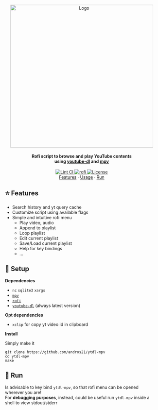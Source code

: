<!-- PROJECT LOGO -->
<br>
<div align="center">
  <a href="https://github.com/andros21/ytdl-mpv">
    <img src="https://user-images.githubusercontent.com/58751603/150547344-fd1cc00b-a743-4657-b742-9a6b6f5e8df0.png" alt="Logo" width="470px">
  </a>
  <h4 align="center">Rofi script to browse and play YouTube contents <br>using <a href="https://github.com/ytdl-org/youtube-dl/">youtube-dl</a> and <a href="https://github.com/mpv-player/mpv">mpv</a></h4>
  <a href="https://github.com/andros21/ytdl-mpv/blob/master/.github/workflows/lint.yml">
    <img src="https://img.shields.io/github/workflow/status/andros21/ytdl-mpv/Lint%20CI/master?label=Lint%20CI&logo=github&style=flat-square" alt="Lint CI">
  </a>
   <a href="https://github.com/davatorium/rofi">
    <img src="https://img.shields.io/badge/rofi-interface-important?logo=youtube&style=flat-square" alt="rofi">
  </a>
  <a href="https://github.com/andros21/ytdl-mpv/blob/master/LICENSE">
    <img src="https://img.shields.io/github/license/andros21/ytdl-mpv?color=blue&label=License&style=flat-square" alt="License">
  </a>

  <div align="center">
    <a href="#star-features">Features</a>
    ·
    <a href="#rocket-setup">Usage</a>
    ·
    <a href="#runner-run">Run</a>
  </div>
</div>

## :star: Features

* Search history and yt query cache
* Customize script using available flags
* Simple and intuitive rofi menu
  * Play video, audio
  * Append to playlist
  * Loop playlist
  * Edit current playlist
  * Save/Load current playlist
  * Help for key bindings
  * ...

## :rocket: Setup

**Dependencies**

* `nc` `sqlite3` `xargs`
* [`mpv`](https://github.com/mpv-player/mpv)
* [`rofi`](https://github.com/davatorium/rofi)
* [`youtube-dl`](https://github.com/ytdl-org/youtube-dl) (always latest version)

**Opt dependencies**

* `xclip` for copy yt video id in clipboard

**Install**

Simply make it

```
git clone https://github.com/andros21/ytdl-mpv
cd ytdl-mpv
make
```

## :runner: Run

Is advisable to key bind `ytdl-mpv`, so that rofi menu can be opened wherever you are!\
For **debugging purposes**, instead, could be useful run `ytdl-mpv` inside a shell to view stdout/stderr

